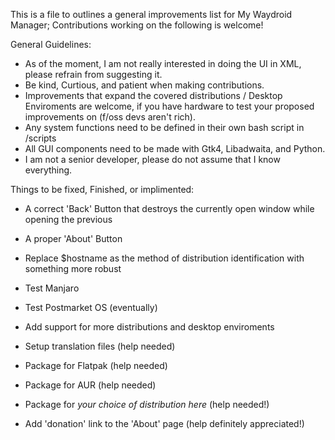 This is a file to outlines a general improvements list for My Waydroid Manager;
Contributions working on the following is welcome!


General Guidelines:

  - As of the moment, I am not really interested in doing the UI in XML, please refrain from suggesting it.
  - Be kind, Curtious, and patient when making contributions.
  - Improvements that expand the covered distributions / Desktop Enviroments are welcome, if you have hardware
    to test your proposed improvements on (f/oss devs aren't rich).
  - Any system functions need to be defined in their own bash script in /scripts
  - All GUI components need to be made with Gtk4, Libadwaita, and Python.
  - I am not a senior developer, please do not assume that I know everything.
  

Things to be fixed, Finished, or implimented:


  - A correct 'Back' Button that destroys the currently open window while opening the previous

  - A proper 'About' Button

  - Replace $hostname as the method of distribution identification with something more robust

  - Test Manjaro

  - Test Postmarket OS (eventually)

  - Add support for more distributions and desktop enviroments

  - Setup translation files (help needed)

  - Package for Flatpak (help needed)

  - Package for AUR (help needed)

  - Package for *your choice of distribution here* (help needed!)

  - Add 'donation' link to the 'About' page (help definitely appreciated!)
